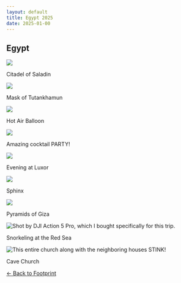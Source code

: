 ```yaml
---
layout: default
title: Egypt 2025
date: 2025-01-00
---
```


<div class="card border-0 shadow-sm bg-white p-4 my-5">
  <h2 class="text-center text-3xl font-bold mb-4">Egypt</h2>

  <div class="row">
    <div class="col-md-4 mb-4">
      <div class="gallery-item">
        <img 
          data-src="{{ 'assets/images/footprint/2025_01_egypt/castle.webp' | relative_url }}" 
          class="lazy w-100 rounded" 
          src="{{ '/assets/images/empty_300x200.png' | relative_url }}" 
          data-toggle="tooltip" 
          data-placement="top" 
        >
      </div>
      <p class="mt-2 text-sm text-gray-600 text-center">Citadel of Saladin</p>
    </div>
    <div class="col-md-4 mb-4">
      <div class="gallery-item">
        <img 
          data-src="{{ 'assets/images/footprint/2025_01_egypt/mask.webp' | relative_url }}" 
          class="lazy w-100 rounded" 
          src="{{ '/assets/images/empty_300x200.png' | relative_url }}" 
          data-toggle="tooltip" 
          data-placement="top" 
        >
      </div>
      <p class="mt-2 text-sm text-gray-600 text-center">Mask of Tutankhamun</p>
    </div>
    <div class="col-md-4 mb-4">
      <div class="gallery-item">
        <img 
          data-src="{{ 'assets/images/footprint/2025_01_egypt/air.webp' | relative_url }}" 
          class="lazy w-100 rounded" 
          src="{{ '/assets/images/empty_300x200.png' | relative_url }}" 
          data-toggle="tooltip" 
          data-placement="top" 
        >
      </div>
      <p class="mt-2 text-sm text-gray-600 text-center">Hot Air Balloon</p>
    </div>
  </div>

  <div class="row">
    <div class="col-md-4 mb-4">
      <div class="gallery-item">
        <img 
          data-src="{{ 'assets/images/footprint/2025_01_egypt/cocktail.webp' | relative_url }}" 
          class="lazy w-100 rounded" 
          src="{{ '/assets/images/empty_300x200.png' | relative_url }}" 
          data-toggle="tooltip" 
          data-placement="top" 
        >
      </div>
      <p class="mt-2 text-sm text-gray-600 text-center">Amazing cocktail PARTY!</p>
    </div>
    <div class="col-md-4 mb-4">
      <div class="gallery-item">
        <img 
          data-src="{{ 'assets/images/footprint/2025_01_egypt/evening.webp' | relative_url }}" 
          class="lazy w-100 rounded" 
          src="{{ '/assets/images/empty_300x200.png' | relative_url }}" 
          data-toggle="tooltip" 
          data-placement="top" 
        >
      </div>
      <p class="mt-2 text-sm text-gray-600 text-center">Evening at Luxor</p>
    </div>
    <div class="col-md-4 mb-4">
      <div class="gallery-item">
        <img 
          data-src="{{ 'assets/images/footprint/2025_01_egypt/sphinx.webp' | relative_url }}" 
          class="lazy w-100 rounded" 
          src="{{ '/assets/images/empty_300x200.png' | relative_url }}" 
          data-toggle="tooltip" 
          data-placement="top" 
        >
      </div>
      <p class="mt-2 text-sm text-gray-600 text-center">Sphinx</p>
    </div>
  </div>

  <div class="row">
    <div class="col-12 mb-4">
      <div class="gallery-item">
        <img 
          data-src="{{ 'assets/images/footprint/2025_01_egypt/pyramid.webp' | relative_url }}" 
          class="lazy w-100 rounded" 
          src="{{ '/assets/images/empty_300x200.png' | relative_url }}" 
          data-toggle="tooltip" 
          data-placement="top" 
        >
      </div>
      <p class="mt-2 text-sm text-gray-600 text-center">Pyramids of Giza</p>
    </div>
  </div>

  <div class="row">
    <div class="col-12 mb-4">
      <div class="gallery-item">
        <img 
          data-src="{{ 'assets/images/footprint/2025_01_egypt/snorkeling.webp' | relative_url }}" 
          class="lazy w-100 rounded" 
          src="{{ '/assets/images/empty_300x200.png' | relative_url }}" 
          data-toggle="tooltip" 
          data-placement="top" 
          title="Shot by DJI Action 5 Pro, which I bought specifically for this trip."
        >
      </div>
      <p class="mt-2 text-sm text-gray-600 text-center">Snorkeling at the Red Sea</p>
    </div>
  </div>

  <div class="row">
    <div class="col-12 mb-4">
      <div class="gallery-item">
        <img 
          data-src="{{ 'assets/images/footprint/2025_01_egypt/cave.webp' | relative_url }}" 
          class="lazy w-100 rounded" 
          src="{{ '/assets/images/empty_300x200.png' | relative_url }}" 
          data-toggle="tooltip" 
          data-placement="top" 
          title="This entire church along with the neighboring houses STINK!"
        >
      </div>
      <p class="mt-2 text-sm text-gray-600 text-center">Cave Church</p>
    </div>
  </div>


  <a href="/footprint" class="btn btn-primary mt-2">← Back to Footprint</a>
</div>